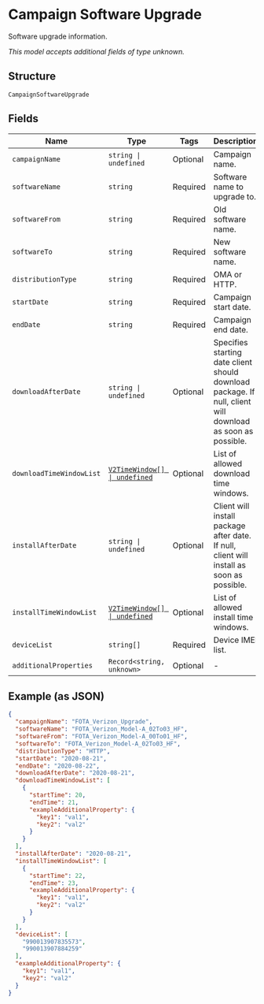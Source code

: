 
# Campaign Software Upgrade

Software upgrade information.

*This model accepts additional fields of type unknown.*

## Structure

`CampaignSoftwareUpgrade`

## Fields

| Name | Type | Tags | Description |
|  --- | --- | --- | --- |
| `campaignName` | `string \| undefined` | Optional | Campaign name. |
| `softwareName` | `string` | Required | Software name to upgrade to. |
| `softwareFrom` | `string` | Required | Old software name. |
| `softwareTo` | `string` | Required | New software name. |
| `distributionType` | `string` | Required | OMA or HTTP. |
| `startDate` | `string` | Required | Campaign start date. |
| `endDate` | `string` | Required | Campaign end date. |
| `downloadAfterDate` | `string \| undefined` | Optional | Specifies starting date client should download package. If null, client will download as soon as possible. |
| `downloadTimeWindowList` | [`V2TimeWindow[] \| undefined`](../../doc/models/v2-time-window.md) | Optional | List of allowed download time windows. |
| `installAfterDate` | `string \| undefined` | Optional | Client will install package after date. If null, client will install as soon as possible. |
| `installTimeWindowList` | [`V2TimeWindow[] \| undefined`](../../doc/models/v2-time-window.md) | Optional | List of allowed install time windows. |
| `deviceList` | `string[]` | Required | Device IMEI list. |
| `additionalProperties` | `Record<string, unknown>` | Optional | - |

## Example (as JSON)

```json
{
  "campaignName": "FOTA_Verizon_Upgrade",
  "softwareName": "FOTA_Verizon_Model-A_02To03_HF",
  "softwareFrom": "FOTA_Verizon_Model-A_00To01_HF",
  "softwareTo": "FOTA_Verizon_Model-A_02To03_HF",
  "distributionType": "HTTP",
  "startDate": "2020-08-21",
  "endDate": "2020-08-22",
  "downloadAfterDate": "2020-08-21",
  "downloadTimeWindowList": [
    {
      "startTime": 20,
      "endTime": 21,
      "exampleAdditionalProperty": {
        "key1": "val1",
        "key2": "val2"
      }
    }
  ],
  "installAfterDate": "2020-08-21",
  "installTimeWindowList": [
    {
      "startTime": 22,
      "endTime": 23,
      "exampleAdditionalProperty": {
        "key1": "val1",
        "key2": "val2"
      }
    }
  ],
  "deviceList": [
    "990013907835573",
    "990013907884259"
  ],
  "exampleAdditionalProperty": {
    "key1": "val1",
    "key2": "val2"
  }
}
```

